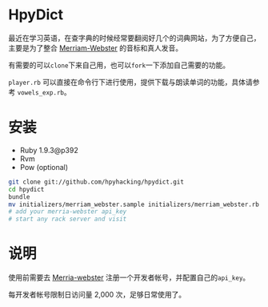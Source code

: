 # HpyDict

最近在学习英语，在查字典的时候经常要翻阅好几个的词典网站，为了方便自己，主要是为了整合 [Merriam-Webster](http://www.merriam-webster.com) 的音标和真人发音。

有需要的可以`clone`下来自己用，也可以`fork`一下添加自己需要的功能。

`player.rb`
可以直接在命令行下进行使用，提供下载与朗读单词的功能，具体请参考
`vowels_exp.rb`。

# 安装

* Ruby 1.9.3@p392
* Rvm
* Pow (optional)

```bash
git clone git://github.com/hpyhacking/hpydict.git
cd hpydict
bundle
mv initializers/merriam_webster.sample initializers/merriam_webster.rb
# add your merria-webster api_key
# start any rack server and visit
```

# 说明

使用前需要去 [Merria-webster](http://www.dictionaryapi.com) 注册一个开发者帐号，并配置自己的`api_key`。

每开发者帐号限制日访问量 2,000 次，足够日常使用了。
